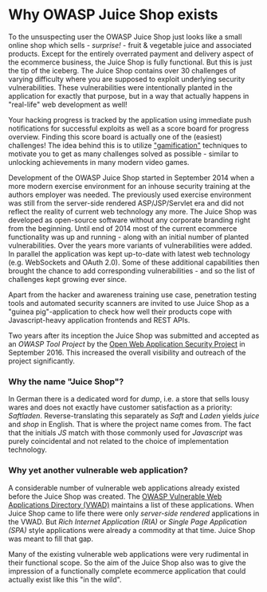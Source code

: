 # Why OWASP Juice Shop exists

To the unsuspecting user the OWASP Juice Shop just looks like a small
online shop which sells - _surprise!_ - fruit & vegetable juice and
associated products. Except for the entirely overrated payment and
delivery aspect of the ecommerce business, the Juice Shop is fully
functional. But this is just the tip of the iceberg. The Juice Shop
contains over 30 challenges of varying difficulty where you are supposed
to exploit underlying security vulnerabilities. These vulnerabilities
were intentionally planted in the application for exactly that purpose,
but in a way that actually happens in "real-life" web development as
well!

Your hacking progress is tracked by the application using immediate push
notifications for successful exploits as well as a score board for
progress overview. Finding this score board is actually one of the
(easiest) challenges! The idea behind this is to utilize
["gamification"](https://en.wikipedia.org/wiki/Gamification) techniques
to motivate you to get as many challenges solved as possible - similar
to unlocking achievements in many modern video games.

Development of the OWASP Juice Shop started in September 2014 when a
more modern exercise environment for an inhouse security training at the
authors employer was needed. The previously used exercise environment
was still from the server-side rendered ASP/JSP/Servlet era and did not
reflect the reality of current web technology any more. The Juice Shop
was developed as open-source software without any corporate branding
right from the beginning. Until end of 2014 most of the current
ecommerce functionality was up and running - along with an initial
number of planted vulnerabilities. Over the years more variants of
vulnerabilities were added. In parallel the application was kept
up-to-date with latest web technology (e.g. WebSockets and OAuth 2.0).
Some of these additional capabilities then brought the chance to add
corresponding vulnerabilities - and so the list of challenges kept
growing ever since.

Apart from the hacker and awareness training use case, penetration
testing tools and automated security scanners are invited to use Juice
Shop as a "guinea pig"-application to check how well their products cope
with Javascript-heavy application frontends and REST APIs.

Two years after its inception the Juice Shop was submitted and accepted
as an _OWASP Tool Project_ by the
[Open Web Application Security Project](https://owasp.org) in September
2016\. This increased the overall visibility and outreach of the project
significantly.

### Why the name "Juice Shop"?

In German there is a dedicated word for _dump_, i.e. a store that sells
lousy wares and does not exactly have customer satisfaction as a
priority: _Saftladen_. Reverse-translating this separately as _Saft_ and
_Laden_ yields _juice_ and _shop_ in English. That is where the project
name comes from. The fact that the initials _JS_ match with those
commonly used for _Javascript_ was purely coincidental and not related
to the choice of implementation technology.

### Why yet another vulnerable web application?

A considerable number of vulnerable web applications already existed
before the Juice Shop was created. The
[OWASP Vulnerable Web Applications Directory (VWAD)](https://www.owasp.org/index.php/OWASP_Vulnerable_Web_Applications_Directory_Project)
maintains a list of these applications. When Juice Shop came to life
there were only _server-side rendered_ applications in the VWAD. But
_Rich Internet Application (RIA)_ or _Single Page Application (SPA)_
style applications were already a commodity at that time. Juice Shop was
meant to fill that gap.

Many of the existing vulnerable web applications were very rudimental in
their functional scope. So the aim of the Juice Shop also was to give
the impression of a functionally complete ecommerce application that
could actually exist like this "in the wild".
